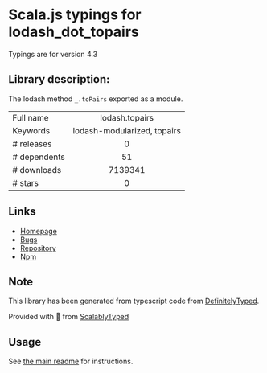 
# Scala.js typings for lodash_dot_topairs

Typings are for version 4.3

## Library description:
The lodash method `_.toPairs` exported as a module.

|                    |                 |
| ------------------ | :-------------: |
| Full name          | lodash.topairs |
| Keywords           | lodash-modularized, topairs |
| # releases         | 0 |
| # dependents       | 51 |
| # downloads        | 7139341 |
| # stars            | 0 |

## Links
- [Homepage](https://lodash.com/)
- [Bugs](https://github.com/lodash/lodash/issues)
- [Repository](https://github.com/lodash/lodash)
- [Npm](https://www.npmjs.com/package/lodash.topairs)
    


## Note
This library has been generated from typescript code from [DefinitelyTyped](https://definitelytyped.org).

Provided with :purple_heart: from [ScalablyTyped](https://github.com/oyvindberg/ScalablyTyped)

## Usage
See [the main readme](../../readme.md) for instructions.


